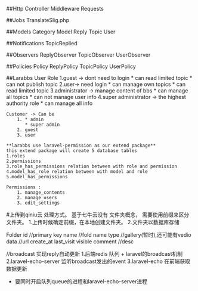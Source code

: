 ##Http
    Controller
    Middleware
    Requests

##Jobs
    TranslateSlig.php

##Models
    Category
    Model
    Reply
    Topic
    User

##Notifications
    TopicReplied

##Observers
    ReplyObserver
    TopicObserver
    UserObserver

##Policies
    Policy
    ReplyPolicy
    TopicPolicy
    UserPolicy


##Larabbs User Role
    1.guest -> dont need to login
        * can read limited topic
        * can not publish topic
    2.user-> need login 
        * can manage own topics 
        * can read limited topic
    3.administrator -> manage content of bbs
        * can manage all topics
        * can not manage user info
    4.super administrator -> the highest authority role
        * can manage all info

    Customer -> Can be
        1. * admin
           * super admin 
        2. guest
        3. user

    **larabbs use laravel-permission as our extend package**
    this extend package will create 5 database tables
    1.roles 
    2.permissions
    3.role_has_permissions relation between with role and permission
    4.model_has_role relation between with model and role
    5.model_has_permissions

    Permissions : 
        1. manage_contents
        2. manage_users
        3. edit_settings


#上传到qiniu云 处理方式。
基于七牛云没有 文件夹概念， 需要使用前缀来区分文件夹。
1.上传时候确定前缀，在本地创建文件夹。
2.文件夹以数据库存储

Folder
id //primary key
name //fold name
type //gallery(暂时),还可能有vedio
data //url
create_at 
last_visit
visible 
comment //desc




//broadcast 实现reply自动更新
1.后端redis 队列 + laravel的broadcast机制
2.laravel-echo-server 监听broadcast发出的event
3.laravel-echo 在前端获取数据更新
* 要同时开启队列queue的进程和laravel-echo-server进程